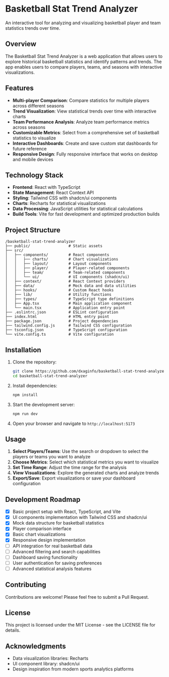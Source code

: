 # Basketball Stat Trend Analyzer

An interactive tool for analyzing and visualizing basketball player and team statistics trends over time.

## Overview

The Basketball Stat Trend Analyzer is a web application that allows users to explore historical basketball statistics and identify patterns and trends. The app enables users to compare players, teams, and seasons with interactive visualizations.

## Features

- **Multi-player Comparison**: Compare statistics for multiple players across different seasons
- **Trend Visualization**: View statistical trends over time with interactive charts
- **Team Performance Analysis**: Analyze team performance metrics across seasons
- **Customizable Metrics**: Select from a comprehensive set of basketball statistics to visualize
- **Interactive Dashboards**: Create and save custom stat dashboards for future reference
- **Responsive Design**: Fully responsive interface that works on desktop and mobile devices

## Technology Stack

- **Frontend**: React with TypeScript
- **State Management**: React Context API
- **Styling**: Tailwind CSS with shadcn/ui components
- **Charts**: Recharts for statistical visualizations
- **Data Processing**: JavaScript utilities for statistical calculations
- **Build Tools**: Vite for fast development and optimized production builds

## Project Structure

```
/basketball-stat-trend-analyzer
├── public/                 # Static assets
├── src/
│   ├── components/         # React components
│   │   ├── charts/         # Chart visualizations
│   │   ├── layout/         # Layout components
│   │   ├── player/         # Player-related components
│   │   ├── team/           # Team-related components
│   │   └── ui/             # UI components (shadcn/ui)
│   ├── context/            # React Context providers
│   ├── data/               # Mock data and data utilities
│   ├── hooks/              # Custom React hooks
│   ├── lib/                # Utility functions
│   ├── types/              # TypeScript type definitions
│   ├── App.tsx             # Main application component
│   └── main.tsx            # Application entry point
├── .eslintrc.json          # ESLint configuration
├── index.html              # HTML entry point
├── package.json            # Project dependencies
├── tailwind.config.js      # Tailwind CSS configuration
├── tsconfig.json           # TypeScript configuration
└── vite.config.ts          # Vite configuration
```

## Installation

1. Clone the repository:
   ```bash
   git clone https://github.com/dxaginfo/basketball-stat-trend-analyzer.git
   cd basketball-stat-trend-analyzer
   ```

2. Install dependencies:
   ```bash
   npm install
   ```

3. Start the development server:
   ```bash
   npm run dev
   ```

4. Open your browser and navigate to `http://localhost:5173`

## Usage

1. **Select Players/Teams**: Use the search or dropdown to select the players or teams you want to analyze
2. **Choose Metrics**: Select which statistical metrics you want to visualize
3. **Set Time Range**: Adjust the time range for the analysis
4. **View Visualizations**: Explore the generated charts and analyze trends
5. **Export/Save**: Export visualizations or save your dashboard configuration

## Development Roadmap

- [x] Basic project setup with React, TypeScript, and Vite
- [x] UI components implementation with Tailwind CSS and shadcn/ui
- [x] Mock data structure for basketball statistics
- [x] Player comparison interface
- [x] Basic chart visualizations
- [x] Responsive design implementation
- [ ] API integration for real basketball data
- [ ] Advanced filtering and search capabilities
- [ ] Dashboard saving functionality
- [ ] User authentication for saving preferences
- [ ] Advanced statistical analysis features

## Contributing

Contributions are welcome! Please feel free to submit a Pull Request.

## License

This project is licensed under the MIT License - see the LICENSE file for details.

## Acknowledgments

- Data visualization libraries: Recharts
- UI component library: shadcn/ui
- Design inspiration from modern sports analytics platforms